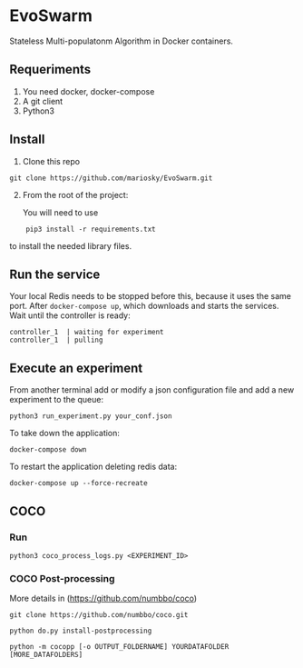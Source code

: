 # EvoSwarm

Stateless Multi-populatonm Algorithm in Docker containers.

## Requeriments

1. You need docker,  docker-compose
2. A git client
3. Python3


## Install

1. Clone this repo
```
git clone https://github.com/mariosky/EvoSwarm.git
```
2. From the root of the project:

    You will need to use 
```
    pip3 install -r requirements.txt
```    
   to install the needed library files.


## Run the service

Your local Redis needs to be stopped before this, because it uses the same port.
After `docker-compose up`, which downloads and starts the services. 
Wait until the controller is ready:
```
controller_1  | waiting for experiment
controller_1  | pulling   
```

## Execute an experiment

From another terminal add or modify a json configuration file
and add a new experiment to the queue:
```
python3 run_experiment.py your_conf.json 
```

To take down the application:
```
docker-compose down
```

To restart the application deleting redis data:
```
docker-compose up --force-recreate
```


## COCO

### Run
```
python3 coco_process_logs.py <EXPERIMENT_ID>
```

### COCO Post-processing
More details in (https://github.com/numbbo/coco)
```
git clone https://github.com/numbbo/coco.git

python do.py install-postprocessing

python -m cocopp [-o OUTPUT_FOLDERNAME] YOURDATAFOLDER [MORE_DATAFOLDERS]
```

